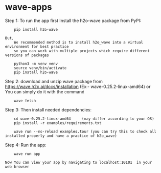 # wave-apps
Step 1: 
    To run the app first Install the h2o-wave package from PyPI:        

        pip install h2o-wave

    But,
        We recommended method is to install h2o_wave into a virtual environment for best practice 
        so you can work with multiple projects which require different versions of packages

        python3 -m venv venv
        source venv/bin/activate
        pip install h2o-wave

Step 2:
    download and unzip wave package from https://wave.h2o.ai/docs/installation    (Ex:- wave-0.25.2-linux-amd64)
    or You can simply do it with the command  
        
        wave fetch

Step 3:
    Then install needed dependencies:

        cd wave-0.25.2-linux-amd64     (may differ according to your OS)
        pip install -r examples/requirements.txt

        wave run --no-reload examples.tour (you can try this to check all installed properly and have a practice of h2o_wave)

Step 4:
    Run the app:

        wave run app 

    Now You can view your app by navigating to localhost:10101  in your web browser
